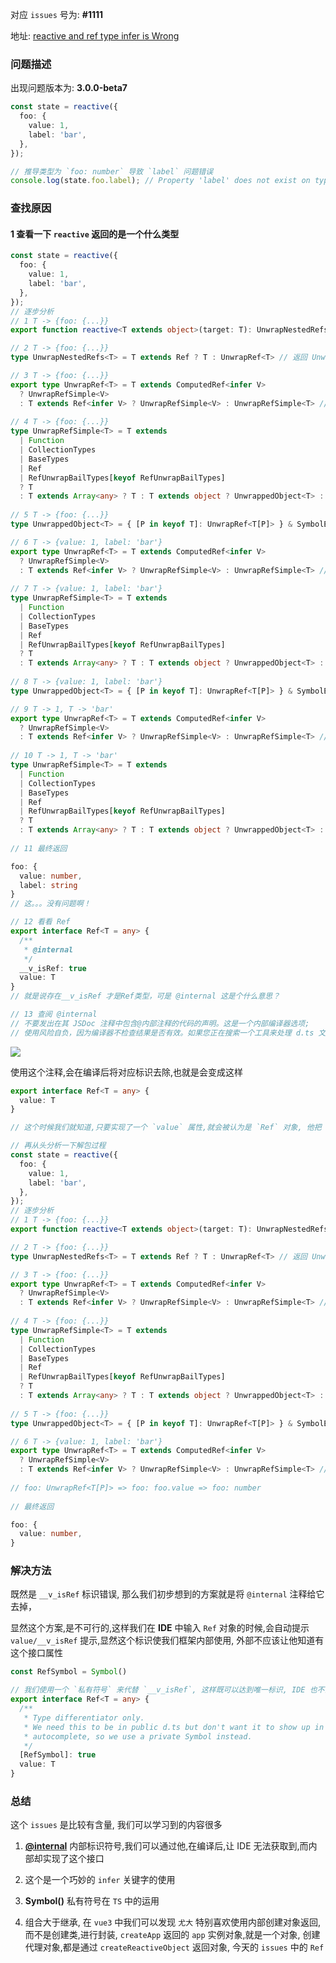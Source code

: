 对应 `issues` 号为: **#1111**

地址: [reactive and ref type infer is Wrong](https://github.com/vuejs/vue-next/issues/1111)

### 问题描述

出现问题版本为: **3.0.0-beta7**

```TypeScript
const state = reactive({
  foo: {
    value: 1,
    label: 'bar',
  },
});

// 推导类型为 `foo: number` 导致 `label` 问题错误
console.log(state.foo.label); // Property 'label' does not exist on type 'number'

```

### 查找原因

#### 1 查看一下 `reactive` 返回的是一个什么类型

```TypeScript
const state = reactive({
  foo: {
    value: 1,
    label: 'bar',
  },
});
// 逐步分析
// 1 T -> {foo: {...}}
export function reactive<T extends object>(target: T): UnwrapNestedRefs<T> // 返回 UnwrapNestedRefs<T>

// 2 T -> {foo: {...}}
type UnwrapNestedRefs<T> = T extends Ref ? T : UnwrapRef<T> // 返回 UnwrapRef<T>

// 3 T -> {foo: {...}}
export type UnwrapRef<T> = T extends ComputedRef<infer V>
  ? UnwrapRefSimple<V>
  : T extends Ref<infer V> ? UnwrapRefSimple<V> : UnwrapRefSimple<T> // 返回 UnwrapRefSimple<T>
  
// 4 T -> {foo: {...}}
type UnwrapRefSimple<T> = T extends
  | Function
  | CollectionTypes
  | BaseTypes
  | Ref
  | RefUnwrapBailTypes[keyof RefUnwrapBailTypes]
  ? T
  : T extends Array<any> ? T : T extends object ? UnwrappedObject<T> : T // 返回 UnwrappedObject<T>
  
// 5 T -> {foo: {...}}
type UnwrappedObject<T> = { [P in keyof T]: UnwrapRef<T[P]> } & SymbolExtract<T> // 进行 UnwrapRef<T[P]>

// 6 T -> {value: 1, label: 'bar'}
export type UnwrapRef<T> = T extends ComputedRef<infer V>
  ? UnwrapRefSimple<V>
  : T extends Ref<infer V> ? UnwrapRefSimple<V> : UnwrapRefSimple<T> // 返回 UnwrapRefSimple<T>
  
// 7 T -> {value: 1, label: 'bar'}
type UnwrapRefSimple<T> = T extends
  | Function
  | CollectionTypes
  | BaseTypes
  | Ref
  | RefUnwrapBailTypes[keyof RefUnwrapBailTypes]
  ? T
  : T extends Array<any> ? T : T extends object ? UnwrappedObject<T> : T // 返回 UnwrappedObject<T>
  
// 8 T -> {value: 1, label: 'bar'}
type UnwrappedObject<T> = { [P in keyof T]: UnwrapRef<T[P]> } & SymbolExtract<T> // 进行 UnwrapRef<T[P]>

// 9 T -> 1, T -> 'bar'
export type UnwrapRef<T> = T extends ComputedRef<infer V>
  ? UnwrapRefSimple<V>
  : T extends Ref<infer V> ? UnwrapRefSimple<V> : UnwrapRefSimple<T> // 返回 UnwrapRefSimple<T>
  
// 10 T -> 1, T -> 'bar'
type UnwrapRefSimple<T> = T extends
  | Function
  | CollectionTypes
  | BaseTypes
  | Ref
  | RefUnwrapBailTypes[keyof RefUnwrapBailTypes]
  ? T
  : T extends Array<any> ? T : T extends object ? UnwrappedObject<T> : T // 返回 T
  
// 11 最终返回

foo: {
  value: number,
  label: string
}
// 这。。。没有问题啊！

// 12 看看 Ref
export interface Ref<T = any> {
  /**
   * @internal
   */
  __v_isRef: true
  value: T
}
// 就是说存在__v_isRef 才是Ref类型，可是 @internal 这是个什么意思？

// 13 查阅 @internal
// 不要发出在其 JSDoc 注释中包含@内部注释的代码的声明。这是一个内部编译器选项; 
// 使用风险自负，因为编译器不检查结果是否有效。如果您正在搜索一个工具来处理 d.ts 文件中其他级别的可见性，请查看 api-extractor。


```

![](https://secure1.wostatic.cn/static/gYf1qFNkvR3smcts1PUWLC/image.png)

使用这个注释,会在编译后将对应标识去除,也就是会变成这样

```TypeScript
export interface Ref<T = any> {
  value: T
}

// 这个时候我们就知道,只要实现了一个 `value` 属性,就会被认为是 `Ref` 对象, 他把 foo 当初 Ref 了么 ？

// 再从头分析一下解包过程
const state = reactive({
  foo: {
    value: 1,
    label: 'bar',
  },
});
// 逐步分析
// 1 T -> {foo: {...}}
export function reactive<T extends object>(target: T): UnwrapNestedRefs<T> // 返回 UnwrapNestedRefs<T>

// 2 T -> {foo: {...}}
type UnwrapNestedRefs<T> = T extends Ref ? T : UnwrapRef<T> // 返回 UnwrapRef<T>

// 3 T -> {foo: {...}}
export type UnwrapRef<T> = T extends ComputedRef<infer V>
  ? UnwrapRefSimple<V>
  : T extends Ref<infer V> ? UnwrapRefSimple<V> : UnwrapRefSimple<T> // 返回 UnwrapRefSimple<T>
  
// 4 T -> {foo: {...}}
type UnwrapRefSimple<T> = T extends
  | Function
  | CollectionTypes
  | BaseTypes
  | Ref
  | RefUnwrapBailTypes[keyof RefUnwrapBailTypes]
  ? T
  : T extends Array<any> ? T : T extends object ? UnwrappedObject<T> : T // 返回 UnwrappedObject<T>
  
// 5 T -> {foo: {...}}
type UnwrappedObject<T> = { [P in keyof T]: UnwrapRef<T[P]> } & SymbolExtract<T> // 进行 UnwrapRef<T[P]>

// 6 T -> {value: 1, label: 'bar'}
export type UnwrapRef<T> = T extends ComputedRef<infer V>
  ? UnwrapRefSimple<V>
  : T extends Ref<infer V> ? UnwrapRefSimple<V> : UnwrapRefSimple<T> // 返回 UnwrapRefSimple<V> 
  
// foo: UnwrapRef<T[P]> => foo: foo.value => foo: number
  
// 最终返回

foo: {
  value: number,
}

```

### 解决方法

既然是 `__v_isRef` 标识错误, 那么我们初步想到的方案就是将 `@internal` 注释给它去掉，

显然这个方案,是不可行的,这样我们在 **IDE** 中输入 `Ref` 对象的时候,会自动提示 `value/__v_isRef` 提示,显然这个标识使我们框架内部使用, 外部不应该让他知道有这个接口属性

```TypeScript
const RefSymbol = Symbol()

// 我们使用一个 `私有符号` 来代替 `__v_isRef`, 这样既可以达到唯一标识, IDE 也不会提示我们的 symbol 私有符号
export interface Ref<T = any> {
  /**
   * Type differentiator only.
   * We need this to be in public d.ts but don't want it to show up in IDE
   * autocomplete, so we use a private Symbol instead.
   */
  [RefSymbol]: true
  value: T
}
```

### 总结

这个 `issues` 是比较有含量, 我们可以学习到的内容很多

1. [**@internal**](https://github.com/internal) 内部标识符号,我们可以通过他,在编译后,让 IDE 无法获取到,而内部却实现了这个接口

2. 这个是一个巧妙的 `infer` 关键字的使用

3. **Symbol()** 私有符号在 `TS` 中的运用

4. 组合大于继承, 在 `vue3` 中我们可以发现 `尤大` 特别喜欢使用内部创建对象返回, 而不是创建类,进行封装, `createApp` 返回的 `app` 实例对象,就是一个对象, 创建代理对象,都是通过 `createReactiveObject` 返回对象, 今天的 `issues` 中的 `Ref`